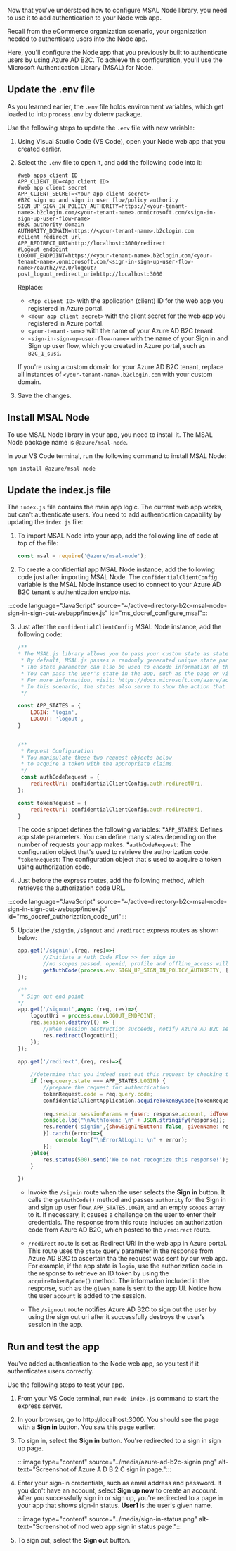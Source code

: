 Now that you've understood how to configure MSAL Node library, you need to use it to add authentication to your Node web app. 

Recall from the eCommerce organization scenario, your organization needed to authenticate users into the Node app.

Here, you'll configure the Node app that you previously built to authenticate users by using Azure AD B2C. To achieve this configuration, you'll use the Microsoft Authentication Library (MSAL) for Node.

## Update the .env file

As you learned earlier, the `.env` file holds environment variables, which get loaded to into `process.env` by dotenv package. 

Use the following steps to update the `.env` file with new variable:

1. Using Visual Studio Code (VS Code), open your Node web app that you created earlier.

1. Select the `.env` file to open it, and add the following code into it:

    ```text
    #web apps client ID
    APP_CLIENT_ID=<App client ID>
    #web app client secret
    APP_CLIENT_SECRET=<Your app client secret>
    #B2C sign up and sign in user flow/policy authority
    SIGN_UP_SIGN_IN_POLICY_AUTHORITY=https://<your-tenant-name>.b2clogin.com/<your-tenant-name>.onmicrosoft.com/<sign-in-sign-up-user-flow-name>
    #B2C authority domain
    AUTHORITY_DOMAIN=https://<your-tenant-name>.b2clogin.com
    #client redirect url
    APP_REDIRECT_URI=http://localhost:3000/redirect
    #Logout endpoint 
    LOGOUT_ENDPOINT=https://<your-tenant-name>.b2clogin.com/<your-tenant-name>.onmicrosoft.com/<sign-in-sign-up-user-flow-name>/oauth2/v2.0/logout?post_logout_redirect_uri=http://localhost:3000
    ```

    Replace:

    - `<App client ID>` with the application (client) ID for the web app you registered in Azure portal.
    - `<Your app client secret>` with the client secret for the web app you registered in Azure portal.
    - `<your-tenant-name>` with the name of your Azure AD B2C tenant.
    - `<sign-in-sign-up-user-flow-name>` with the name of your Sign in and Sign up user flow, which you created in Azure portal, such as `B2C_1_susi`.

    If you're using a custom domain for your Azure AD B2C tenant, replace all instances of `<your-tenant-name>.b2clogin.com` with your custom domain.

1. Save the changes.

## Install MSAL Node

To use MSAL Node library in your app, you need to install it. The MSAL Node package name is `@azure/msal-node`.

In your VS Code terminal, run the following command to install MSAL Node:

```text
npm install @azure/msal-node
```

## Update the index.js file

The `index.js` file contains the main app logic. The current web app works, but can't authenticate users. You need to add authentication capability by updating the `index.js` file:

1. To import MSAL Node into your app, add the following line of code at top of the file:

    ```javascript
    const msal = require('@azure/msal-node');
    ```

2. To create a confidential app MSAL Node instance, add the following code just after importing MSAL Node. The `confidentialClientConfig` variable is the MSAL Node instance used to connect to your Azure AD B2C tenant's authentication endpoints.

:::code language="JavaScript" source="~/active-directory-b2c-msal-node-sign-in-sign-out-webapp/index.js" id="ms_docref_configure_msal":::

3. Just after the `confidentialClientConfig` MSAL Node instance, add the following code:

    ```javascript
    /** 
    * The MSAL.js library allows you to pass your custom state as state parameter in the Request object
     * By default, MSAL.js passes a randomly generated unique state parameter value in the authentication requests.
     * The state parameter can also be used to encode information of the app's state before redirect. 
     * You can pass the user's state in the app, such as the page or view they were on, as input to this parameter.
     * For more information, visit: https://docs.microsoft.com/azure/active-directory/develop/msal-js-pass-custom-state-authentication-request
     * In this scenario, the states also serve to show the action that was requested of B2C since only one redirect URL is possible. 
     */
    
    const APP_STATES = {
        LOGIN: 'login',
        LOGOUT: 'logout',
    }
    
    
    /** 
     * Request Configuration
     * You manipulate these two request objects below 
     * to acquire a token with the appropriate claims.
     */
     const authCodeRequest = {
        redirectUri: confidentialClientConfig.auth.redirectUri,
    };
    
    const tokenRequest = {
        redirectUri: confidentialClientConfig.auth.redirectUri,
    }
    ```

    The code snippet defines the following variables:
        *`APP_STATES`: Defines app state parameters. You can define many states depending on the number of requests your app makes.
        *`authCodeRequest`: The configuration object that's used to retrieve the authorization code.
        *`tokenRequest`: The configuration object that's used to acquire a token using authorization code.

4. Just before the express routes, add the following method, which retrieves the authorization code URL.

:::code language="JavaScript" source="~/active-directory-b2c-msal-node-sign-in-sign-out-webapp/index.js" id="ms_docref_authorization_code_url":::

5. Update the `/signin`, `/signout` and `/redirect` express routes as shown below:

    ```javascript
    app.get('/signin',(req, res)=>{
            //Initiate a Auth Code Flow >> for sign in
            //no scopes passed. openid, profile and offline_access will be used by default.
            getAuthCode(process.env.SIGN_UP_SIGN_IN_POLICY_AUTHORITY, [], APP_STATES.LOGIN, res);
    });
    
    /**
     * Sign out end point
    */
    app.get('/signout',async (req, res)=>{    
        logoutUri = process.env.LOGOUT_ENDPOINT;
        req.session.destroy(() => {
            //When session destruction succeeds, notify Azure AD B2C service using the logout uri.
            res.redirect(logoutUri);
        });
    });
    
    app.get('/redirect',(req, res)=>{
        
        //determine that you indeed sent out this request by checking the state
        if (req.query.state === APP_STATES.LOGIN) {
            //prepare the request for authentication        
            tokenRequest.code = req.query.code;
            confidentialClientApplication.acquireTokenByCode(tokenRequest).then((response)=>{
            
            req.session.sessionParams = {user: response.account, idToken: response.idToken};
            console.log("\nAuthToken: \n" + JSON.stringify(response));
            res.render('signin',{showSignInButton: false, givenName: response.account.idTokenClaims.given_name});
            }).catch((error)=>{
                console.log("\nErrorAtLogin: \n" + error);
            });
        }else{
            res.status(500).send('We do not recognize this response!');
        }
    
    })
    ```

    - Invoke the `/signin` route when the user selects the **Sign in** button. It calls the `getAuthCode()` method and passes `authority` for the Sign in and sign up user flow, `APP_STATES.LOGIN`, and an empty `scopes` array to it. If necessary, it causes a challenge on the user to enter their credentials. The response from this route includes an authorization code from Azure AD B2C, which posted to the `/redirect` route.

    - `/redirect` route is set as Redirect URI in the web app in Azure portal. This route uses the `state` query parameter in the response from Azure AD B2C to ascertain tha the request was sent by our web app. For example, if the app state is `login`, use the authorization code in the response to retrieve an ID token by using the `acquireTokenByCode()` method. The information included in the response, such as the `given_name` is sent to the app UI. Notice how the user `account` is added to the session.

    - The `/signout` route notifies Azure AD B2C to sign out the user by using the sign out uri after it successfully destroys the user's session in the app.

## Run and test the app

You've added authentication to the Node web app, so you test if it authenticates users correctly. 

Use the following steps to test your app.

1. From your VS Code terminal, run `node index.js` command to start the express server.

1. In your browser, go to http://localhost:3000. You should see the page with a **Sign in** button. You saw this page earlier.

1. To sign in, select the **Sign in** button. You're redirected to a sign in sign up page.

    :::image type="content" source="../media/azure-ad-b2c-signin.png" alt-text="Screenshot of Azure A D B 2 C sign in page.":::

1. Enter your sign-in credentials, such as email address and password. If you don't have an account, select **Sign up now** to create an account. After you successfully sign in or sign up, you're redirected to a page in your app that shows sign-in status. **User1** is the user's given name.

    :::image type="content" source="../media/sign-in-status.png" alt-text="Screenshot of nod web app sign in status page.":::

1. To sign out, select the **Sign out** button.